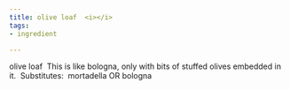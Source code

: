 ```yaml
---
title: olive loaf  <i></i>
tags:
- ingredient

---
```

olive loaf   This is like bologna, only with bits of stuffed olives embedded in it.  Substitutes:  mortadella OR bologna
